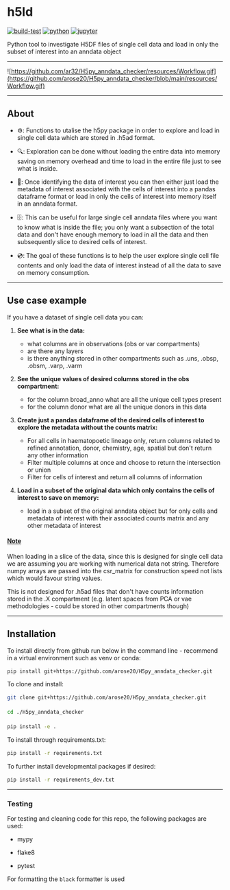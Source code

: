 # h5ld
[![build-test](https://img.shields.io/github/actions/workflow/status/arose20/H5py_anndata_checker/tests/checker_test.yml?branch=main&label=build-test&logo=github&style=plastic)](https://github.com/arose20/H5py_anndata_checker/actions)
[![python](https://img.shields.io/badge/python-3.9-3776AB?style=plastic&logo=python&logoColor=white)](https://python.org)
[![jupyter](https://img.shields.io/badge/Works%20with-Jupyter-orange?style=plastic&logo=Jupyter)](https://jupyter.org/)



Python tool to investigate H5DF files of single cell data and load in only the subset of interest into an anndata object
***

![https://github.com/ar32/H5py_anndata_checker/resources/Workflow.gif](https://github.com/arose20/H5py_anndata_checker/blob/main/resources/Workflow.gif)


***
## About

- ⚙️: Functions to utalise the h5py package in order to explore and load in single cell data which are stored in .h5ad format.

- 🔍: Exploration can be done without loading the entire data into memory saving on memory overhead and time to load in the entire file just to see what is inside.

- 🔄: Once identifying the data of interest you can then either just load the metadata of interest associated with the cells of interest into a pandas dataframe format or load in only the cells of interest into memory itself in an anndata format.

- 🗄️: This can be useful for large single cell anndata files where you want to know what is inside the file; you only want a subsection of the total data and don't have enough memory to load in all the data and then subsequently slice to desired cells of interest.

- 💿: The goal of these functions is to help the user explore single cell file contents and only load the data of interest instead of all the data to save on memory consumption.

***
## Use case example

If you have a dataset of single cell data you can:

1. **See what is in the data:**

    - what columns are in observations (obs or var compartments)
    - are there any layers
    - is there anything stored in other compartments such as .uns, .obsp, .obsm, .varp, .varm


2. **See the unique values of desired columns stored in the obs compartment:**

    - for the column broad_anno what are all the unique cell types present
    - for the column donor what are all the unique donors in this data


3. **Create just a pandas dataframe of the desired cells of interest to explore the metadata without the counts matrix:**

    - For all cells in haematopoetic lineage only, return columns related to refined annotation, donor, chemistry, age, spatial but don't return any other information
    - Filter multiple columns at once and choose to return the intersection or union
    - Filter for cells of interest and return all columns of information


4. **Load in a subset of the original data which only contains the cells of interest to save on memory:**

    - load in a subset of the original anndata object but for only cells and metadata of interest with their associated counts matrix and any other metadata of interest

#### <ins>Note</ins>
When loading in a slice of the data, since this is designed for single cell data we are assuming you are working with numerical data not string. Therefore numpy arrays are passed into the csr_matrix for construction speed not lists which would favour string values.

This is not designed for .h5ad files that don't have counts information stored in the .X compartment (e.g. latent spaces from PCA or vae methodologies - could be stored in other compartments though)

***
## Installation

To install directly from github run below in the command line - recommend in a virtual environment such as venv or conda:

```bash
pip install git+https://github.com/arose20/H5py_anndata_checker.git
```

To clone and install:

```bash
git clone git+https://github.com/arose20/H5py_anndata_checker.git

cd ./H5py_anndata_checker

pip install -e .
```

To install through requirements.txt:

```bash
pip install -r requirements.txt
```

To further install developmental packages if desired:

```bash
pip install -r requirements_dev.txt
```

***

### Testing

For testing and cleaning code for this repo, the following packages  are used:

- mypy 

- flake8

- pytest

For formatting the ```black``` formatter is used